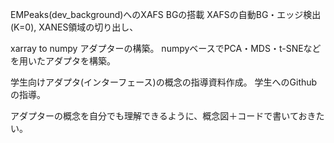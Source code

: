 

EMPeaks(dev_background)へのXAFS BGの搭載
XAFSの自動BG・エッジ検出(K=0), 
XANES領域の切り出し、


xarray to numpy アダプターの構築。
numpyベースでPCA・MDS・t-SNEなどを用いたアダプタを構築。



学生向けアダプタ(インターフェース)の概念の指導資料作成。
学生へのGithubの指導。


アダプターの概念を自分でも理解できるように、概念図＋コードで書いておきたい。

